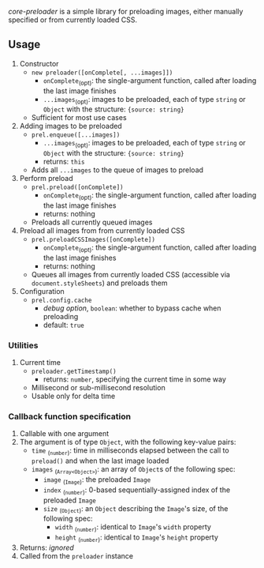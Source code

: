 *core-preloader* is a simple library for preloading images, either manually specified or from currently loaded CSS.

## Usage ##

1. Constructor
	* `new preloader([onComplete[, ...images]])`
		- `onComplete`<sub>(opt)</sub>: the single-argument function, called after loading the last image finishes
		- `...images`<sub>(opt)</sub>: images to be preloaded, each of type `string` or `Object` with the structure: `{source: string}`
	* Sufficient for most use cases
2. Adding images to be preloaded
	* `prel.enqueue([...images])`
		- `...images`<sub>(opt)</sub>: images to be preloaded, each of type `string` or `Object` with the structure: `{source: string}`
		- returns: `this`
	* Adds all `...images` to the queue of images to preload
3. Perform preload
	* `prel.preload([onComplete])`
		- `onComplete`<sub>(opt)</sub>: the single-argument function, called after loading the last image finishes
		- returns: nothing
	* Preloads all currently queued images
4. Preload all images from from currently loaded CSS
	* `prel.preloadCSSImages([onComplete])`
		- `onComplete`<sub>(opt)</sub>: the single-argument function, called after loading the last image finishes
		- returns: nothing
	* Queues all images from currently loaded CSS (accessible via `document.styleSheets`) and preloads them
5. Configuration
	* `prel.config.cache`
		- *debug option*, `boolean`: whether to bypass cache when preloading
		- default: `true`

### Utilities ###

1. Current time
	* `preloader.getTimestamp()`
		- returns: `number`, specifying the current time in some way
	* Millisecond or sub-millisecond resolution
	* Usable only for delta time

### Callback function specification ###
1. Callable with one argument
2. The argument is of type `Object`, with the following key-value pairs:
	* `time` <sub>(`number`)</sub>: time in milliseconds elapsed between the call to `preload()` and when the last image loaded
	* `images` <sub>(`Array<Object>`)</sub>: an array of `Object`s of the following spec:
		- `image` <sub>(`Image`)</sub>: the preloaded `Image` 
		- `index` <sub>(`number`)</sub>: 0-based sequentially-assigned index of the preloaded `Image`
		- `size` <sub>(`Object`)</sub>: an `Object` describing the `Image`'s size, of the following spec:
			* `width` <sub>(`number`)</sub>: identical to `Image`'s `width` property
			* `height` <sub>(`number`)</sub>: identical to `Image`'s `height` property
3. Returns: *ignored*
4. Called from the `preloader` instance

